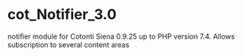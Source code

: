 # cot_Notifier_3.0
notifier module for Cotonti Siena 0.9.25 up to PHP version 7.4. Allows subscription to several content areas
